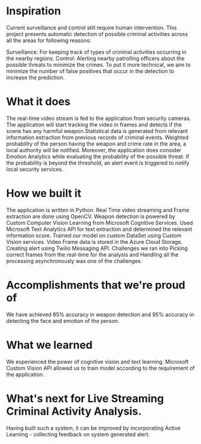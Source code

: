 # Inspiration

Current surveillance and control still require human intervention. This project presents automatic detection of possible criminal activities across all the areas for following reasons:

Surveillance: For keeping track of types of criminal activities occurring in the nearby regions.
Control: Alerting nearby patrolling officers about the possible threats to minimize the crimes. To put it more technical, we aim to minimize the number of false positives that occur in the detection to increase the prediction.

# What it does

The real-time video stream is fed to the application from security cameras. The application will start tracking the video in frames and detects if the scene has any harmful weapon.Statistical data is generated from relevant information extraction from previous records of criminal events. Weighted probability of the person having the weapon and crime rate in the area, a local authority will be notified. Moreover, the application does consider Emotion Analytics while evaluating the probability of the possible threat. If the probability is beyond the threshold, an alert event is triggered to notify local security services.

# How we built it

The application is written in Python. Real Time video streaming and Frame extraction are done using OpenCV.
Weapon detection is powered by Custom Computer Vision Learning from Microsoft Cognitive Services.
Used Microsoft Text Analytics API for text extraction and determined the relevant information score.
Trained our model on custom DataSet using Custom Vision services.
Video Frame data is stored in the Azure Cloud Storage.
Creating alert using Twilio Messaging API.
Challenges we ran into
Picking correct frames from the real-time for the analysis and Handling all the processing asynchronously was one of the challenges.

# Accomplishments that we're proud of

We have achieved 85% accuracy in weapon detection and 95% accuracy in detecting the face and emotion of the person.

# What we learned

We experienced the power of cognitive vision and text learning. Microsoft Custom Vision API allowed us to train model according to the requirement of the application.

# What's next for Live Streaming Criminal Activity Analysis.

Having built such a system, it can be improved by incorporating Active Learning - collecting feedback on system generated alert.

